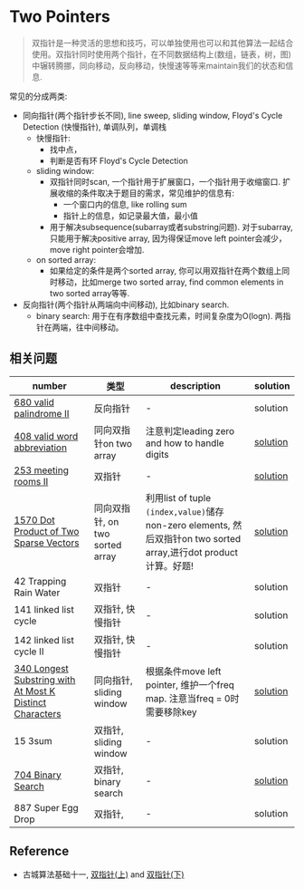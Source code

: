 # Two Pointers

> 双指针是一种灵活的思想和技巧，可以单独使用也可以和其他算法一起结合使用。双指针同时使用两个指针，在不同数据结构上(数组，链表，树，图)中辗转腾挪，同向移动，反向移动，快慢速等等来maintain我们的状态和信息.

常见的分成两类:

- 同向指针(两个指针步长不同), line sweep, sliding window, Floyd's Cycle Detection (快慢指针), 单调队列，单调栈
    - 快慢指针: 
        - 找中点，
        - 判断是否有环 Floyd's Cycle Detection
    - sliding window:
        - 双指针同时scan, 一个指针用于扩展窗口，一个指针用于收缩窗口. 扩展收缩的条件取决于题目的需求，常见维护的信息有:
            - 一个窗口内的信息, like rolling sum
            - 指针上的信息，如记录最大值，最小值
        - 用于解决subsequence(subarray或者substring问题). 对于subarray, 只能用于解决positive array, 因为得保证move left pointer会减少，move right pointer会增加.
    - on sorted array: 
        - 如果给定的条件是两个sorted array, 你可以用双指针在两个数组上同时移动，比如merge two sorted array, find common elements in two sorted array等等.
- 反向指针(两个指针从两端向中间移动), 比如binary search.
    - binary search: 用于在有序数组中查找元素，时间复杂度为O(logn). 两指针在两端，往中间移动。



## 相关问题

|number|类型|description|solution|
|---|---|---|---|
|[680 valid palindrome II](https://leetcode.com/problems/valid-palindrome-ii/description/)|反向指针|-|solution|
|[408 valid word abbreviation](https://leetcode.com/problems/valid-word-abbreviation/description/)|同向双指针on two array|注意判定leading zero and how to handle digits|[solution](../../leetcode/408)|
|[253 meeting rooms II](https://leetcode.com/problems/meeting-rooms-ii/description/)|双指针|-|[solution](../../leetcode/253-meeting-rooms-II/index.md)|
|[1570 Dot Product of Two Sparse Vectors](https://leetcode.com/problems/dot-product-of-two-sparse-vectors/description/)|同向双指针, on two sorted array|利用list of tuple `(index,value)`储存non-zero elements, 然后双指针on two sorted array,进行dot product计算。好题!|[solution](../../leetcode/1570-dot-product-of-two-sparse-vectors/index.md)|
|42 Trapping Rain Water|双指针|-|solution|
|141 linked list cycle|双指针, 快慢指针|-|solution|
|142 linked list cycle II|双指针, 快慢指针|-|solution|
|[340 Longest Substring with At Most K Distinct Characters](https://leetcode.com/problems/longest-substring-with-at-most-k-distinct-characters/description/)|同向指针, sliding window|根据条件move left pointer, 维护一个freq map. 注意当freq = 0时需要移除key|[solution](../../leetcode/340-longest-substring-with-at-most-k-distinct-characters/index.md)|
|15 3sum|双指针, sliding window|-|solution|
|[704 Binary Search](https://leetcode.com/problems/binary-search/description/)|双指针, binary search|-|[solution](../../leetcode/704-binary-search/index.md)|
|887 Super Egg Drop|双指针, |-|solution|


## Reference

- 古城算法基础十一, [双指针(上)](https://www.youtube.com/watch?v=81WCEn2kZQE&t=1867s&ab_channel=%E5%8F%A4%E5%9F%8E%E7%AE%97%E6%B3%95) and [双指针(下)](https://www.youtube.com/watch?v=LUI_01Sf1YE&ab_channel=%E5%8F%A4%E5%9F%8E%E7%AE%97%E6%B3%95)

